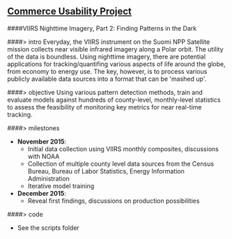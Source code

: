 ## [Commerce Usability Project](http://commercedataservice.github.io/CommerceUsabilityProject/)
####VIIRS Nighttime Imagery, Part 2: Finding Patterns in the Dark

####> intro
Everyday, the VIIRS instrument on the Suomi NPP Satellite mission collects near visible infrared imagery along a Polar orbit. The utility of the data is boundless. Using nighttime imagery, there are potential applications for tracking/quantifing various aspects of life around the globe, from economy to energy use. The key, however, is to process various publicly available data sources into a format that can be 'mashed up'.

####> objective
Using various pattern detection methods, train and evaluate models against hundreds of county-level, monthly-level statistics to assess the feasibility of monitoring key metrics for near real-time tracking.

####> milestones
- **November 2015**: 
  - Initial data collection using VIIRS monthly composites, discussions with NOAA
  - Collection of multiple county level data sources from the Census Bureau, Bureau of Labor Statistics, Energy Information Administration
  - Iterative model training 
- **December 2015**:
  - Reveal first findings, discussions on production possibilities

####> code
- See the scripts folder

